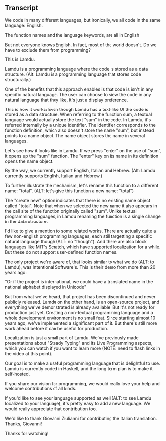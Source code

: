 ## Transcript

We code in many different languages,
but ironically, we all code in the same language: English.

The function names and the language keywords, are all in English

But not everyone knows English.
In fact, most of the world doesn't.
Do we have to exclude them from programming?

This is Lamdu.

Lamdu is a programming language where the code is stored as a data structure.
(Alt: Lamdu is a programming language that stores code structurally.)

One of the benefits that this approach enables is that code is isn't in any specific natural language.
The user can choose to view the code in any natural language that they like,
it's just a display preference.

This is how it works:
Even though Lamdu has a text-like UI the code is stored as a data structure.
When referring to the function sum, a textual language would actually store the text "sum" in the code.
In Lamdu, it's referred internally by a unique identifier.
The identifier corresponds to the function definition,
which also doesn't store the name "sum", but instead points to a name object.
The name object stores the name in several languages.

Let's see how it looks like in Lamdu.
If we press "enter" on the use of "sum", it opens up the "sum" function.
The "enter" key on its name in its definition opens the name object.

By the way, we currently support English, Italian and Hebrew.
(Alt: Lamdu currently supports English, Italian and Hebrew.)

To further illustrate the mechanism, let's rename this function to a different name: "total".
(ALT: let's give this function a new name: "total")

The "create new" option indicates that there is no existing name object called "total".
Note that when we selected the new name it also appears in the call site of the function originally called "sum".
Unlike textual programming languages, in Lamdu renaming the function is a single change in the data structure.

I'd like to give a mention to some related works.
There are actually quite a few non-english programming languages,
each still targetting a specific natural language though (ALT: no "though").
And there are also block languages like MIT's Scratch, which have supported localization for a while.
But these do not support user-defined function names.

The only project we're aware of, that looks similar to what we do (ALT: to Lamdu), was Intentional Software's.
This is their demo from more than 20 years ago:

"Or if the project is international,
we could have a translated name in the national alphabet displayed in Unicode"

But from what we've heard, that project has been discontinued and never publicly released.
Lamdu on the other hand, is an open-source project, and everything we've demonstrated is already available.
But it's not ready for production just yet.
Creating a non-textual programming language and a whole development environment is no small feat.
Since starting almost 10 years ago, we've implemented a significant part of it.
But there's still more work ahead before it can be useful for production.

Localization is just a small part of Lamdu.
We've previously made presentations about "Steady Typing" and its Live Programming aspects,
which you can watch if you want to learn more (NOTE: need to flash links in the video at this point).

Our goal is to make a useful programming language that is delightful to use.
Lamdu is currently coded in Haskell, and the long term plan is to make it self-hosted.

If you share our vision for programming, we would really love your help and welcome contributions of all kinds.

If you'd like to see your language supported as well (ALT: to see Lamdu localized to your language), it's pretty easy to add a new language.
We would really appreciate that contribution too.

We'd like to thank Giovanni Ziulianni for contributing the Italian translation. Thanks, Giovanni!

Thanks for watching!
